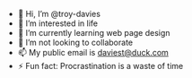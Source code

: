 - 👋 Hi, I’m @troy-davies
- 👀 I’m interested in life
- 🌱 I’m currently learning web page design
- 💞️ I’m not looking to collaborate
- 📫 My public email is daviest@duck.com
- ⚡ Fun fact: Procrastination is a waste of time

<!---
troy-davies/troy-davies is a ✨ special ✨ repository because its `README.md` (this file) appears on your GitHub profile.
You can click the Preview link to take a look at your changes.
--->

